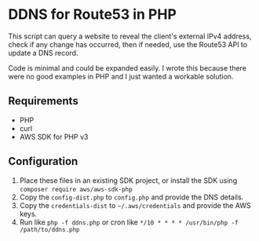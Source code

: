 # DDNS for Route53 in PHP
This script can query a website to reveal the client's external IPv4 address,
check if any change has occurred, then if needed, use the Route53 API to update a DNS record.

Code is minimal and could be expanded easily.  I wrote this because there were
no good examples in PHP and I just wanted a workable solution.

## Requirements
- PHP
- curl
- AWS SDK for PHP v3

## Configuration
1. Place these files in an existing SDK project, or install the SDK using `composer require aws/aws-sdk-php`
1. Copy the `config-dist.php` to `config.php` and provide the DNS details.
1. Copy the `credentials-dist` to `~/.aws/credentials` and provide the AWS keys.
1. Run like `php -f ddns.php` or cron like `*/10 * * * * /usr/bin/php -f /path/to/ddns.php`
